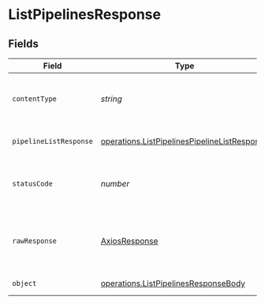 # ListPipelinesResponse


## Fields

| Field                                                                                                               | Type                                                                                                                | Required                                                                                                            | Description                                                                                                         |
| ------------------------------------------------------------------------------------------------------------------- | ------------------------------------------------------------------------------------------------------------------- | ------------------------------------------------------------------------------------------------------------------- | ------------------------------------------------------------------------------------------------------------------- |
| `contentType`                                                                                                       | *string*                                                                                                            | :heavy_check_mark:                                                                                                  | HTTP response content type for this operation                                                                       |
| `pipelineListResponse`                                                                                              | [operations.ListPipelinesPipelineListResponse](../../../sdk/models/operations/listpipelinespipelinelistresponse.md) | :heavy_minus_sign:                                                                                                  | A sequence of pipelines.                                                                                            |
| `statusCode`                                                                                                        | *number*                                                                                                            | :heavy_check_mark:                                                                                                  | HTTP response status code for this operation                                                                        |
| `rawResponse`                                                                                                       | [AxiosResponse](https://axios-http.com/docs/res_schema)                                                             | :heavy_check_mark:                                                                                                  | Raw HTTP response; suitable for custom response parsing                                                             |
| `object`                                                                                                            | [operations.ListPipelinesResponseBody](../../../sdk/models/operations/listpipelinesresponsebody.md)                 | :heavy_minus_sign:                                                                                                  | Error response.                                                                                                     |